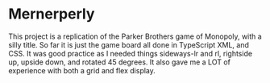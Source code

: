 # Mernerperly

This project is a replication of the Parker Brothers game of Monopoly, with a silly title. So far it is just the game board all done in TypeScript XML, and CSS. It was good practice as I needed things sideways-lr and rl, rightside up, upside down, and rotated 45 degrees. It also gave me a LOT of experience with both a grid and flex display.
